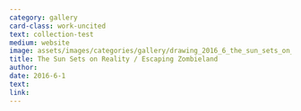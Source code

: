 ```yaml
---
category: gallery
card-class: work-uncited
text: collection-test
medium: website
image: assets/images/categories/gallery/drawing_2016_6_the_sun_sets_on_reality_escaping_zombieland.png
title: The Sun Sets on Reality / Escaping Zombieland
author:
date: 2016-6-1
text:
link:
---
```

